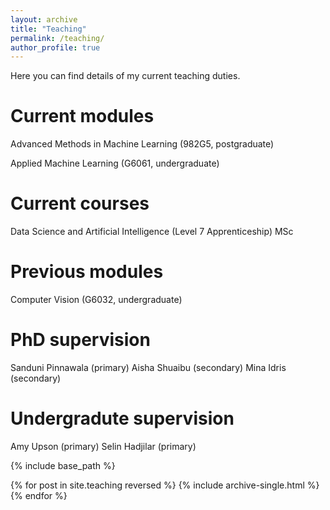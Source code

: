 ```yaml
---
layout: archive
title: "Teaching"
permalink: /teaching/
author_profile: true
---
```


Here you can find details of my current teaching duties.

Current modules
===

Advanced Methods in Machine Learning (982G5, postgraduate)

Applied Machine Learning (G6061, undergraduate)

Current courses
===

Data Science and Artificial Intelligence (Level 7 Apprenticeship) MSc

Previous modules
===

Computer Vision (G6032, undergraduate)

PhD supervision
===

Sanduni Pinnawala (primary)
Aisha Shuaibu (secondary)
Mina Idris (secondary)

Undergradute supervision
===

Amy Upson (primary)
Selin Hadjilar (primary)

{% include base_path %}

{% for post in site.teaching reversed %}
  {% include archive-single.html %}
{% endfor %}
